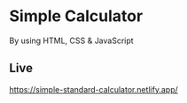 # Simple Calculator

By using HTML, CSS & JavaScript

## Live
https://simple-standard-calculator.netlify.app/
